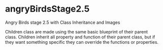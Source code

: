 # angryBirdsStage2.5
Angry Birds stage 2.5 with Class Inheritance and Images

Children class are made using the same basic blueprint of their parent class. Children inherit all property and function of their parent class, but if they want something specific they can override the functions or properties.